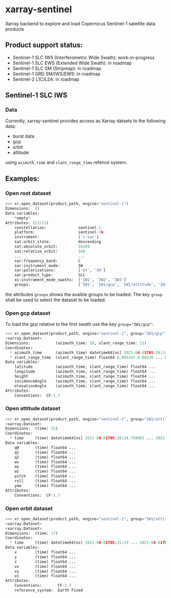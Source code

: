 # xarray-sentinel

Xarray backend to explore and load Copernicus Sentinel-1 satellite data products


## Product support status:
- Sentinel-1 SLC IWS (Interferometric Wide Swath): work-in-progress
- Sentinel-1 SLC EWS (Extended Wide Swath): in roadmap
- Sentinel-1 SLC SM (Stripmap): in roadmap
- Sentinel-1 GRD SM/IWS/EWS: in roadmap
- Sentinel-2 L1C/L2A: in roadmap


## Sentinel-1 SLC IWS

### Data  
Currently, xarray-sentinel provides access as Xarray datsets to the following data:
- burst data
- gcp
- orbit
- attitude

using `aximuth_time` and `slant_range_time` refence system.


## Examples:

### Open root dataset
```python
>>> xr.open_dataset(product_path, engine="sentinel-1")
Dimensions:  ()
Data variables:
    *empty*
Attributes: (12/13)
    constellation:              sentinel-1
    platform:                   sentinel-1b
    instrument:                 ['c-sar']
    sat:orbit_state:            descending
    sat:absolute_orbit:         26269
    sat:relative_orbit:         168
    ...                         ...
    sar:frequency_band:         C
    sar:instrument_mode:        IW
    sar:polarizations:          ['VV', 'VH']
    sar:product_type:           SLC
    xs:instrument_mode_swaths:  ['IW1', 'IW2', 'IW3']
    groups:                     ['IW1', 'IW1/gcp', 'IW1/attitude', 'IW1/orbit...
```
the attributes `groups` shows the avaible groups to be loaded. The key `group`
shall be used to select the dataset to be loaded.

### Open gcp dataset
To load the gcp relative to the first swath use the key `group="IW1/gcp"`:
```python
>>> xr.open_dataset(product_path, engine="sentinel-1", group="IW1/gcp")
<xarray.Dataset>
Dimensions:           (azimuth_time: 10, slant_range_time: 21)
Coordinates:
  * azimuth_time      (azimuth_time) datetime64[ns] 2021-04-01T05:26:24.20973...
  * slant_range_time  (slant_range_time) float64 0.005343 0.00536 ... 0.005679
Data variables:
    latitude          (azimuth_time, slant_range_time) float64 ...
    longitude         (azimuth_time, slant_range_time) float64 ...
    height            (azimuth_time, slant_range_time) float64 ...
    incidenceAngle    (azimuth_time, slant_range_time) float64 ...
    elevationAngle    (azimuth_time, slant_range_time) float64 ...
Attributes:
    Conventions:  CF-1.7
```
### Open attitude dataset
```python
>>> xr.open_dataset(product_path, engine="sentinel-1", group="IW1/attitude")
<xarray.Dataset>
Dimensions:  (time: 25)
Coordinates:
  * time     (time) datetime64[ns] 2021-04-01T05:26:24.750001 ... 2021-04-01T...
Data variables:
    q0       (time) float64 ...
    q1       (time) float64 ...
    q2       (time) float64 ...
    wx       (time) float64 ...
    wy       (time) float64 ...
    wz       (time) float64 ...
    pitch    (time) float64 ...
    roll     (time) float64 ...
    yaw      (time) float64 ...
Attributes:
    Conventions:  CF-1.7
```

### Open orbit dataset
```python
>>> xr.open_dataset(product_path, engine="sentinel-1", group="IW1/attitude")
<xarray.Dataset>
<xarray.Dataset>
Dimensions:  (time: 17)
Coordinates:
  * time     (time) datetime64[ns] 2021-04-01T05:25:19 ... 2021-04-01T05:27:59
Data variables:
    x        (time) float64 ...
    y        (time) float64 ...
    z        (time) float64 ...
    vx       (time) float64 ...
    vy       (time) float64 ...
    vz       (time) float64 ...
Attributes:
    Conventions:       CF-1.7
    reference_system:  Earth Fixed
```
